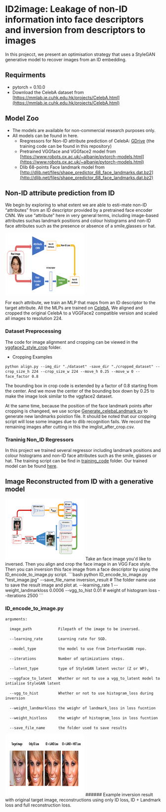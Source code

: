 # ID2image: Leakage of non-ID information into face descriptors and inversion from descriptors to images
In this projecct, we present an optimisation strategy that uses a StyleGAN generative model to  recover images from an ID embedding.

## Requirments
- pytorch = 0.10.0
- Download the CelebA dataset from [https://mmlab.ie.cuhk.edu.hk/projects/CelebA.html](https://mmlab.ie.cuhk.edu.hk/projects/CelebA.html)


## Model Zoo
- The models are available for non-commercial research purposes only.  
- All models can be found in here.  
    - Rregressors for Non-ID attribute prediction of CelebA: [GDrive](https://drive.google.com/drive/folders/15bqQhs3_yiUYwkP8lp3vFz9fkHKHsLPU?usp=sharing) (the training code can be found in this repository)
    - Pretrained VGGface and VGGface2 model from [https://www.robots.ox.ac.uk/~albanie/pytorch-models.html](https://www.robots.ox.ac.uk/~albanie/pytorch-models.html)
    - Dlib 68-points Face landmark model from [http://dlib.net/files/shape_predictor_68_face_landmarks.dat.bz2](http://dlib.net/files/shape_predictor_68_face_landmarks.dat.bz2)

## Non-ID attribute prediction from ID
We begin by exploring to what extent we are able to esti-mate non-ID “attributes” from an ID descriptor provided by a pretrained face encoder CNN. We use “attribute” here in very general terms,  including image-based attributes suchas  landmark  positions  and  colour  histograms  and  non-ID 
face attributes such as the presence or absence of a smile,glasses or hat. 

<img src="assets/attribute_prediction.png" width="256px" height="200px">

For each attribute, we train an MLP that
maps from an ID descriptor to the target attribute. All the 
MLPs are trained on [CelebA](https://mmlab.ie.cuhk.edu.hk/projects/CelebA.html), We aligned
and cropped the original CelebA to a VGGFace2 compatible version and scaled all images to resolution 224. 

### Dataset Preprocessing 
The code for image alignment and cropping can be viewed in the [vggface2_style_crop](https://github.com/ml1652/ID2image/tree/main/vggface2_style_crop) folder.
- Cropping Examples
```console
python align.py --img_dir "./dataset" -save_dir "./cropped_dataset" --crop_size_h 224 --crop_size_w 224 --move_h 0.25 --move_w 0 --face_factor 0.8
```
The bounding box in crop code is extended by a factor of 0.8 starting from the center. And we move the center of the bounding box down by 0.25 to make the image look similar to the vggface2 dataset.

At the same time, because the position of the face landmark points after cropping is changeed, we use scripe [Generate_celebaLandmark.py](https://github.com/ml1652/ID2image/tree/main/vggface2_style_crop) to generate new landmarks poistion file. It should be noted that our cropping script will lose some images due to dlib recognition fails. We record the remaining images after cutting in this the imglist_after_crop.csv.

### Traninig Non_ID Regressors
In this project we trained several regressor including landmark  positions  and  colour  histograms  and  non-ID 
face attributes such as the smile, glasses or hat. The training script can be find in [training_code](https://github.com/ml1652/ID2image/tree/main/training_code) folder. Our trained model can be found [here](https://www.robots.ox.ac.uk/~albanie/pytorch-models.html).

## Image Reconstructed from ID with a generative model 
<img src="assets/Non-ID attribute prediction through an ID bottleneck.png" width="256px" height="200px">
Take an face image you'd like to inversed. Then you align and crop the face image in an VGG Face style.
Then you can inversion this face image from a face descriptor by using the ID_encode_to_image.py script.
```bash
python ID_encode_to_image.py 
"test_image.jpg" 
--save_file_name inversion_result # The folder name use to save the result image and plot at.
--learning_rate 1 
--weight_landmarkloss 0.0006 
--vgg_to_hist 0.01 # weight of histogram loss
--iterations 2500  
```

### ID_encode_to_image.py
```
arguments:

  image_path            Filepath of the image to be inversed.
  
  --learning_rate       Learning rate for SGD.
                        
  --model_type          the model to use from InterFaceGAN repo.

  --iterations          Number of optimizations steps.
  
  --latent_type         type of StyleGAN latent vector (Z or WP), 
  
  --vggface_to_latent   Whether or not to use a vgg_to_latent model to intialise StyleGAN latent
  
  --vgg_to_hist         Whether or not to use histogram_loss during inversion
  
  --weight_landmarkloss the weighr of landmark_loss in loss fucntion
  
  --weight_histloss     the weighr of histogram_loss in loss fucntion
  
  --save_file_name      the folder used to save results
```
<img src="assets/example_reconstruct_result.png" width="256px" height="200px">
###### Example inversion result with original target image, reconstructions using only ID loss, ID + Landmark loss and full reconstruction loss.


